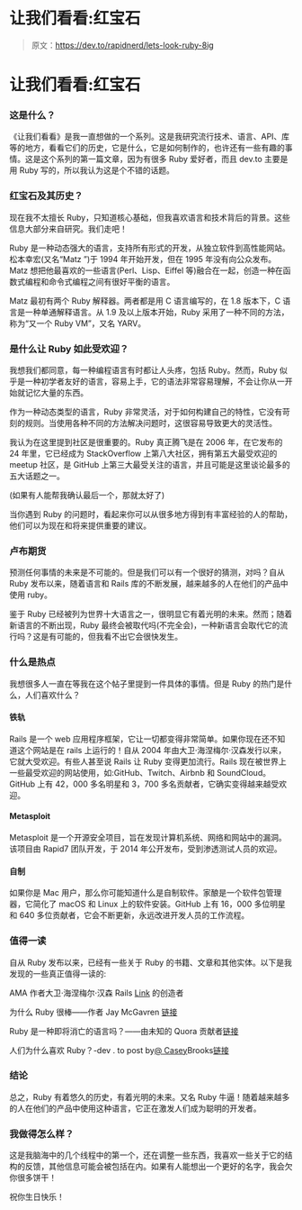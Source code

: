# 让我们看看:红宝石

> 原文：<https://dev.to/rapidnerd/lets-look-ruby-8ig>

# 让我们看看:红宝石

### 这是什么？

《让我们看看》是我一直想做的一个系列。这是我研究流行技术、语言、API、库等的地方，看看它们的历史，它是什么，它是如何制作的，也许还有一些有趣的事情。这是这个系列的第一篇文章，因为有很多 Ruby 爱好者，而且 dev.to 主要是用 Ruby 写的，所以我认为这是个不错的话题。

### 红宝石及其历史？

现在我不太擅长 Ruby，只知道核心基础，但我喜欢语言和技术背后的背景。这些信息大部分来自研究。我们走吧！

Ruby 是一种动态强大的语言，支持所有形式的开发，从独立软件到高性能网站。松本幸宏(又名“Matz ”)于 1994 年开始开发，但在 1995 年没有向公众发布。Matz 想把他最喜欢的一些语言(Perl、Lisp、Eiffel 等)融合在一起，创造一种在函数式编程和命令式编程之间有很好平衡的语言。

Matz 最初有两个 Ruby 解释器。两者都是用 C 语言编写的，在 1.8 版本下，C 语言是一种单通解释语言。从 1.9 及以上版本开始，Ruby 采用了一种不同的方法，称为“又一个 Ruby VM”，又名 YARV。

### 是什么让 Ruby 如此受欢迎？

我想我们都同意，每一种编程语言有时都让人头疼，包括 Ruby。然而，Ruby 似乎是一种初学者友好的语言，容易上手，它的语法非常容易理解，不会让你从一开始就记忆大量的东西。

作为一种动态类型的语言，Ruby 非常灵活，对于如何构建自己的特性，它没有苛刻的规则。当使用各种不同的方法解决问题时，这很容易导致更大的灵活性。

我认为在这里提到社区是很重要的。Ruby 真正腾飞是在 2006 年，在它发布的 24 年里，它已经成为 StackOverflow 上第八大社区，拥有第五大最受欢迎的 meetup 社区，是 GitHub 上第三大最受关注的语言，并且可能是这里谈论最多的五大话题之一。

(如果有人能帮我确认最后一个，那就太好了)

当你遇到 Ruby 的问题时，看起来你可以从很多地方得到有丰富经验的人的帮助，他们可以为现在和将来提供重要的建议。

### 卢布期货

预测任何事情的未来是不可能的。但是我们可以有一个很好的猜测，对吗？自从 Ruby 发布以来，随着语言和 Rails 库的不断发展，越来越多的人在他们的产品中使用 ruby。

鉴于 Ruby 已经被列为世界十大语言之一，很明显它有着光明的未来。然而；随着新语言的不断出现，Ruby 最终会被取代吗(不完全会)，一种新语言会取代它的流行吗？这是有可能的，但我看不出它会很快发生。

### 什么是热点

我想很多人一直在等我在这个帖子里提到一件具体的事情。但是 Ruby 的热门是什么，人们喜欢什么？

#### 铁轨

Rails 是一个 web 应用程序框架，它让一切都变得非常简单。如果你现在还不知道这个网站是在 rails 上运行的！自从 2004 年由大卫·海涅梅尔·汉森发行以来，它就大受欢迎。有些人甚至说 Rails 让 Ruby 变得更加流行。Rails 现在被世界上一些最受欢迎的网站使用，如:GitHub、Twitch、Airbnb 和 SoundCloud。GitHub 上有 42，000 多名明星和 3，700 多名贡献者，它确实变得越来越受欢迎。

#### Metasploit

Metasploit 是一个开源安全项目，旨在发现计算机系统、网络和网站中的漏洞。该项目由 Rapid7 团队开发，于 2014 年公开发布，受到渗透测试人员的欢迎。

#### 自制

如果你是 Mac 用户，那么你可能知道什么是自制软件。家酿是一个软件包管理器，它简化了 macOS 和 Linux 上的软件安装。GitHub 上有 16，000 多位明星和 640 多位贡献者，它会不断更新，永远改进开发人员的工作流程。

### 值得一读

自从 Ruby 发布以来，已经有一些关于 Ruby 的书籍、文章和其他实体。以下是我发现的一些真正值得一读的:

AMA 作者大卫·海涅梅尔·汉森 Rails [Link](https://hashnode.com/post/i-am-david-heinemeier-hansson-ask-me-anything-cizf90u8w000ro353hnz8v4f5) 的创造者

为什么 Ruby 很棒——作者 Jay McGavren [链接](https://blog.teamtreehouse.com/why-ruby-is-awesome)

Ruby 是一种即将消亡的语言吗？——由未知的 Quora 贡献者[链接](https://www.forbes.com/sites/quora/2018/04/03/is-ruby-a-dying-language/)

人们为什么喜欢 Ruby？-dev . to post by[@ Casey](https://dev.to/casey)Brooks[链接](https://dev.to/cjbrooks12/why-do-people-like-ruby-374b)

### 结论

总之，Ruby 有着悠久的历史，有着光明的未来。又名 Ruby 牛逼！随着越来越多的人在他们的产品中使用这种语言，它正在激发人们成为聪明的开发者。

### 我做得怎么样？

这是我脑海中的几个线程中的第一个，还在调整一些东西，我喜欢一些关于它的结构的反馈，其他信息可能会被包括在内。如果有人能想出一个更好的名字，我会欠你很多饼干！

祝你生日快乐！
